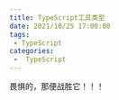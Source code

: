 ```yaml
---
title: TypeScript工具类型
date: 2021/10/25 17:00:00
tags:
 - TypeScript
categories:
 -  TypeScript
---
```


畏惧的，那便战胜它！！！
